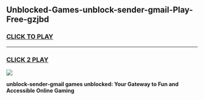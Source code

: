 
## Unblocked-Games-unblock-sender-gmail-Play-Free-gzjbd
<h3>
<a href="https://premium76.site?title=unblock-sender-gmail&ref=21A">CLICK TO PLAY</a></h3>
<hr>

<h3>
<a href="https://premium76.site?title=unblock-sender-gmail&ref=21A">CLICK 2 PLAY</a>
  
</h3>

<a href="https://premium76.site?title=unblock-sender-gmail&ref=21A"><img src="https://clearcache.store/games.png"></a>


**unblock-sender-gmail games unblocked: Your Gateway to Fun and Accessible Online Gaming**
